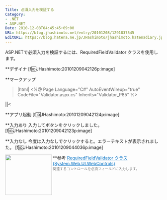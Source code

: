 ```yaml
---
Title: 必須入力を検証する
Category:
- .NET
- ASP.NET
Date: 2010-12-08T04:45:45+09:00
URL: https://blog.jhashimoto.net/entry/20101208/1291837545
EditURL: https://blog.hatena.ne.jp/JHashimoto/jhashimoto.hatenadiary.jp/atom/entry/12921228815717258460
---
```


ASP.NETで必須入力を検証するには、RequiredFieldValidator クラスを使用します。

**デザイナ
[f:id:JHashimoto:20101209042126p:image]

**マークアップ
>|html|
<%@ Page Language="C#" AutoEventWireup="true" CodeFile="Validator.aspx.cs" Inherits="Validator_P85" %>
<!DOCTYPE html PUBLIC "-//W3C//DTD XHTML 1.0 Transitional//EN" "http://www.w3.org/TR/xhtml1/DTD/xhtml1-transitional.dtd"
<html xmlns="http://www.w3.org/1999/xhtml">
<head runat="server">
    <title></title>
</head>
<body>
    <form id="form1" runat="server">
    <asp:TextBox ID="TextBox1" runat="server"></asp:TextBox>
    <asp:RequiredFieldValidator
        ID="RequiredFieldValidator1"
        runat="server"
        ControlToValidate="TextBox1"
        Text="*"
        ForeColor="Red"></asp:RequiredFieldValidator>
    <asp:Button ID="Button1" runat="server" Text="Button" />
    </form>
</body>
</html>
||<

**アプリ起動
[f:id:JHashimoto:20101209042124p:image]

**入力あり
入力してボタンをクリックしました。
[f:id:JHashimoto:20101209042123p:image]

**入力なし
今度は入力なしでクリックすると。エラーテキストが表示されました。
[f:id:JHashimoto:20101209044036p:image]

**参考
<a href="http://msdn.microsoft.com/ja-jp/library/system.web.ui.webcontrols.requiredfieldvalidator.aspx" target="_blank"><img class="alignleft" align="left" border="0" src="http://capture.heartrails.com/150x130/shadow?http://msdn.microsoft.com/ja-jp/library/system.web.ui.webcontrols.requiredfieldvalidator.aspx" alt="" width="150" height="130" /></a><a style="color:#0070C5;" href="http://msdn.microsoft.com/ja-jp/library/system.web.ui.webcontrols.requiredfieldvalidator.aspx" target="_blank">RequiredFieldValidator クラス (System.Web.UI.WebControls)</a><a href="http://b.hatena.ne.jp/entry/http://msdn.microsoft.com/ja-jp/library/system.web.ui.webcontrols.requiredfieldvalidator.aspx" target="_blank"><img border="0" src="http://b.hatena.ne.jp/entry/image/http://msdn.microsoft.com/ja-jp/library/system.web.ui.webcontrols.requiredfieldvalidator.aspx" alt="" /></a><br><span style="color: #808080;font-size: 80%;">関連するコントロールを必須フィールドに入力します。 </span><br style="clear:both;" />
